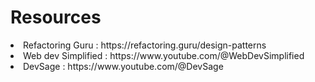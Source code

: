 # Resources
<li> Refactoring Guru : https://refactoring.guru/design-patterns </li>
<li> Web dev Simplified : https://www.youtube.com/@WebDevSimplified </li>
<li> DevSage : https://www.youtube.com/@DevSage </li>